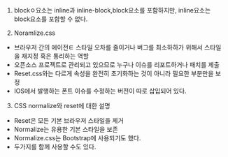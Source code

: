 1. blockㅇ요소는 inline과 inline-block,block요소를 포함하지만, inline요소는 block요소를 포함할 수 없다.

2. Noramlize.css
- 브라우저 간의 에이전ㅌ 스타일 오차를 줄이거나 버그를 최소하하가 위해서 스타일을 재지정 혹은 통리하는 역할
- 오픈소스 프로젝트로 관리되고 있으므로 누구나 이슈를 리포트하거나 패치를 제출
- Reset.css와는 다르게 속성을 완전히 초기화하는 것이 아니라 필요한 부분만을 보정
- IOS에서 발행하는 폰트 이슈를 수정하는 버전이 따로 삽입되어 있다.

3. CSS normalize와 reset에 대한 설명
- Reset은 모든 기본 브라우저 스타일을 제거
- Normalize는 유용한 기본 스타일을 보존
- Normalize.css는 Bootstrap에 사용되기도 했다.
- 두가지를 함께 사용할 수도 있다.